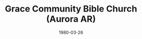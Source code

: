 ---
date: &id001 1980-03-26
end_date: null
location:
  address: null
  city: Aurora
  state: AR
minister:
- end: 1977-01-01
  name: Huibert Vandenbroek
  start: 1975-01-01
  type: pastor
- end: 1985-12-08
  name: Sidney Van Camp
  start: 1978-01-01
  type: pastor
ministers:
- Huibert Vandenbroek
- Sidney Van Camp
name: Grace Community Bible Church
names: null
origination_date: *id001
raw_data: "AR\nAurora\n\nGrace Community Bible Church (March 26, 1980\u2013\
  December 8, 1985)\n(dismissed to the Reformed Presbyterian Church of North America,\
  \ December 8, 1985)\nPastors: Huibert Vandenbroek, 1975\u201377\nSidney Van Camp,\
  \ 1978\u201385"
received_from: null
states:
- AR
status:
  active: false
  end_date: 1985-12-08
  reason: dismissal
  received_from: null
  withdrawal_to: null
title: Grace Community Bible Church (Aurora AR)

---